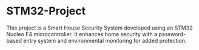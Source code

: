 # STM32-Project
This project is a Smart House Security System developed using an STM32 Nucleo F4 microcontroller. It enhances home security with a password-based entry system and environmental monitoring for added protection.
